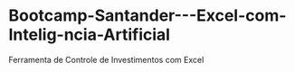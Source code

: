 # Bootcamp-Santander---Excel-com-Intelig-ncia-Artificial
Ferramenta de Controle de Investimentos com Excel

